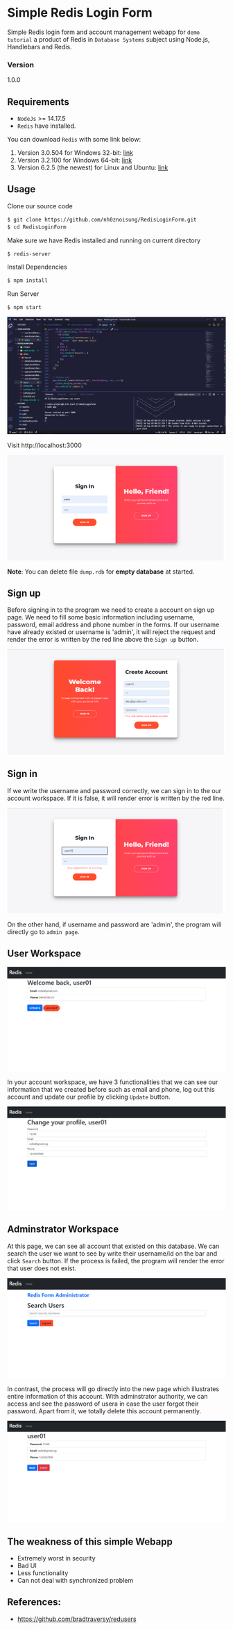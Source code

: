 # Simple Redis Login Form 
Simple Redis login form and account management webapp for `demo tutorial` a product of Redis in `Database Systems` subject using Node.js, Handlebars and Redis.

### Version
1.0.0

## Requirements
+ `NodeJs` >= 14.17.5
+ `Redis` have installed.

You can download `Redis` with some link below:
1. Version 3.0.504 for Windows 32-bit: [link](https://github.com/cuiwenyuan/Redis-Windows-32bit)
2. Version 3.2.100 for Windows 64-bit: [link](https://github.com/MicrosoftArchive/redis/releases)
3. Version 6.2.5 (the newest) for Linux and Ubuntu: [link](https://redis.io/download)

## Usage
Clone our source code
```sh
$ git clone https://github.com/nh0znoisung/RedisLoginForm.git
$ cd RedisLoginForm
```

Make sure we have Redis installed and running on current directory
```sh
$ redis-server
```

Install Dependencies

```sh
$ npm install
```

Run Server

```sh
$ npm start
```

![image](/images/vscode.png)


Visit http://localhost:3000 

![image](/images/mainpage.png)


**Note**: You can delete file `dump.rdb` for **empty database** at started.

## Sign up
Before signing in to the program we need to create a account on sign up page. We need to fill some basic information including username, password, email address and phone number in the forms. If our username have already existed or username is 'admin', it will reject the request and render the error is written by the red line above the `Sign up` button.

![image](/images/signup.png)

## Sign in
If we write the username and password correctly, we can sign in to the our account workspace. If it is false, it will render error is written by the red line. 

![image](/images/signin.png)

On the other hand, if username and password are 'admin', the program will directly go to `admin page`.


## User Workspace
![image](/images/user.png)

In your account workspace, we have 3 functionalities that we can see our information that we created before such as email and phone, log out this account and update our profile by clicking `Update` button.

![image](/images/update.png)

## Adminstrator Workspace
At this page, we can see all account that existed on this database. We can search the user we want to see by write their username/id on the bar and click `Search` button. If the process is failed, the program will render the error that user does not exist.

![image](/images/admin.png)

In contrast, the process will go directly into the new page which illustrates entire information of this account. With adminstrator authority, we can access and see the password of usera in case the user forgot their password. Apart from it, we totally delete this account permanently.

![image](/images/delete.png)

## The weakness of this simple Webapp
- Extremely worst in security
- Bad UI
- Less functionality 
- Can not deal with synchronized problem

## References:
- https://github.com/bradtraversy/redusers



